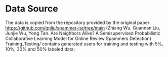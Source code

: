 # Data Source
The data is copied from the repository provided by the original paper: https://github.com/gnliu/spammer-isr/tree/main (Zhiang Wu, Guannan Liu, Junjie Wu, Yong Tan. Are Neighbors Alike? A Semisupervised Probabilistic Collaborative Learning Model for Online Review Spammers Detection)
Training_Testing/ contains generated users for training and testing with 5%, 10%, 30% and 50% labeled data;